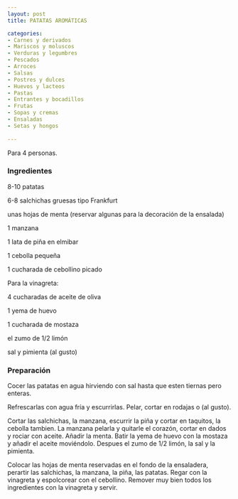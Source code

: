 ```yaml
---
layout: post
title: PATATAS AROMÁTICAS

categories:
- Carnes y derivados
- Mariscos y moluscos
- Verduras y legumbres
- Pescados
- Arroces
- Salsas
- Postres y dulces
- Huevos y lacteos
- Pastas
- Entrantes y bocadillos
- Frutas
- Sopas y cremas
- Ensaladas
- Setas y hongos
 
---
```

Para 4 personas.

<h3>Ingredientes</h3>

8-10 patatas

6-8 salchichas gruesas tipo Frankfurt

unas hojas de menta (reservar algunas para la decoración de la ensalada)

1 manzana

1 lata de piña en elmibar

1 cebolla pequeña

1 cucharada de cebollino picado

Para la vinagreta:

4 cucharadas de aceite de oliva

1 yema de huevo

1 cucharada de mostaza

el zumo de 1/2 limón

sal y pimienta (al gusto)

<h3>Preparación</h3>

Cocer las patatas en agua hirviendo con sal hasta que esten tiernas pero enteras.

Refrescarlas con agua fría y escurrirlas. Pelar, cortar en rodajas o (al gusto).

Cortar las salchichas, la manzana, escurrir la piña y cortar en taquitos, la cebolla tambien. La manzana pelarla y quitarle el corazón, cortar en dados y rociar con aceite. Añadir la menta. Batir la yema de huevo con la mostaza y añadir el aceite moviéndolo. Despues el zumo de 1/2 limón, la sal y la pimienta.

Colocar las hojas de menta reservadas en el fondo de la ensaladera, perartir las salchichas, la manzana, la piña, las patatas. Regar con la vinagreta y espolcorear con el cebollino. Remover muy bien todos los ingredientes con la vinagreta y servir.

